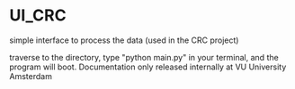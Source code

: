 # UI_CRC
simple interface to process the data (used in the CRC project)

traverse to the directory, type "python main.py" in your terminal, and the program will boot. Documentation only released internally at VU University Amsterdam
